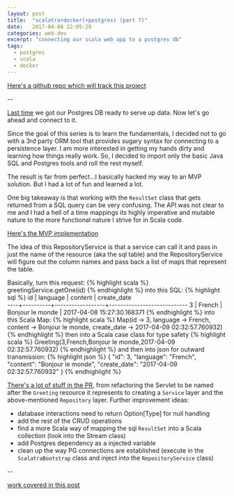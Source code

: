 ```yaml
---
layout: post
title:  "scalatra+docker(+postgres) (part 7)"
date:   2017-04-08 22:05:28
categories: web-dev
excerpt: "connecting our scala web app to a postgres db"
tags:
  - postgres
  - scala
  - docker
---
```


[Here's a github repo which will track this project](https://github.com/lombardo-chcg/scalatra-docker)

--

[Last time](/web-dev/2017/04/08/scalatra+docker-(part-6).html) we got our Postgres DB ready to serve up data.  Now let's go ahead and connect to it.

Since the goal of this series is to learn the fundamentals, I decided not to go with a 3rd party ORM tool that provides sugary syntax for connecting to a persistence layer.  I am more interested in getting my hands dirty and learning how things really work.  So, I decided to import only the basic Java SQL and Postgres tools and roll the rest myself.

The result is far from perfect...I basically hacked my way to an MVP solution.  But I had a lot of fun and learned a lot.  

One big takeaway is that working with the `ResultSet` class that gets returned from a SQL query can be very confusing.  The API was not clear to me and I had a hell of a time mappings its highly imperative and mutable  nature to the more functional nature I strive for in Scala code.

[Here's the MVP implementation](https://github.com/lombardo-chcg/scalatra-docker/blob/b3393add2d64f99d17bdcfb61c338659139f4484/src/main/scala/com/lombardo/app/services/RepositoryService.scala)

The idea of this RepositoryService is that a service can call it and pass in just the name of the resource (aka the sql table) and the RepositoryService will figure out the column names and pass back a list of maps that represent the table.  

Basically, turn this request:
{% highlight scala %}
greetingService.getOne(id)
{% endhighlight %}
into this SQL:
{% highlight sql %}
id | language |     content      |        create_date         
----+----------+------------------+----------------------------
 3 | French   | Bonjour le monde | 2017-04-08 15:27:30.168371
 {% endhighlight %}
into this Scala Map:
{% highlight scala %}
Map(id -> 3, language -> French, content -> Bonjour le monde, create_date -> 2017-04-09 02:32:57.760932)
{% endhighlight %}
then into a Scala case class for type safety
{% highlight scala %}
Greeting(3,French,Bonjour le monde,2017-04-09 02:32:57.760932)
{% endhighlight %}
and then into json for outward transmission:
{% highlight json %}
{
  "id": 3,
  "language": "French",
  "content": "Bonjour le monde",
  "create_date": "2017-04-09 02:32:57.760932"
}
{% endhighlight %}

[There's a lot of stuff in the PR](https://github.com/lombardo-chcg/scalatra-docker/commit/cb0665134a5742be0755b48667f632ceed5fbb86), from refactoring the Servlet to be named after the `Greeting` resource it represents to creating a `Service` layer and the above-mentioned `Repository` layer.  Further improvement ideas:

* database interactions need to return Option[Type] for null handling
* add the rest of the CRUD operations
* find a more Scala way of mapping the sql `ResultSet` into a Scala collection (look into the Stream class)
* add Postgres dependency as a injected variable
* clean up the way PG connections are established (execute in the `ScalatraBootstrap` class and inject into the `RepositoryService` class)

--

[work covered in this post](https://github.com/lombardo-chcg/scalatra-docker/commit/cb0665134a5742be0755b48667f632ceed5fbb86)
